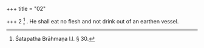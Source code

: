 +++
title = "02"

+++
2 [^2] . He shall eat no flesh and not drink out of an earthen vessel.


[^2]:  Śatapatha Brāhmaṇa l.l. § 30.

